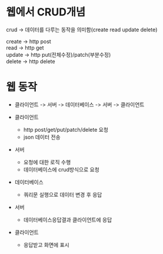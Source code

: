 # 웹에서 CRUD개념

crud -> 데이터를 다루는 동작을 의미함(create read update delete)

create -> http post  
read -> http get  
update -> http put(전체수정)/patch(부분수정)  
delete -> http delete

# 웹 동작

- 클라이언트 -> 서버 -> 데이터베이스 -> 서버 -> 클라이언트

- 클라이언트

  - http post/get/put/patch/delete 요청
  - json 데이터 전송

- 서버

  - 요청에 대한 로직 수행
  - 데이터베이스에 crud방식으로 요청

- 데이터베이스

  - 쿼리문 실행으로 데이터 변경 후 응답

- 서버
  - 데이터베이스응답결과 클라이언트에 응답
- 클라이언트
  - 응답받고 화면에 표시
